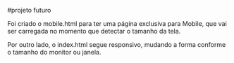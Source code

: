 #projeto futuro

Foi criado o mobile.html para ter uma página exclusiva para Mobile, que vai ser carregada no momento que detectar o tamanho da tela.

Por outro lado, o index.html segue responsivo, mudando a forma conforme o tamanho do monitor ou janela.